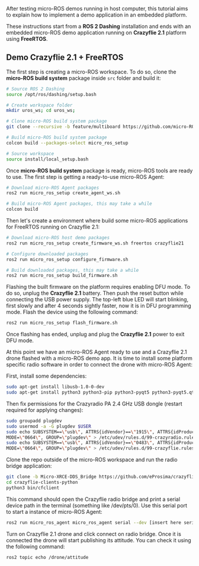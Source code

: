 After testing micro-ROS demos running in host computer, this tutorial aims to explain how to implement a demo application in an embedded platform.

These instructions start from a **ROS 2 Dashing** installation and ends with an embedded micro-ROS demo application running on **Crazyflie 2.1** platform using **FreeRTOS**.

## Demo Crazyflie 2.1 + FreeRTOS

The first step is creating a micro-ROS workspace. To do so, clone the **micro-ROS build system** package inside `src` folder and build it: 

```bash
# Source ROS 2 Dashing 
source /opt/ros/dashing/setup.bash

# Create workspace folder
mkdir uros_ws; cd uros_ws;

# Clone micro-ROS build system package
git clone --recursive -b feature/multiboard https://github.com/micro-ROS/micro-ros-build.git src/micro-ros-build

# Build micro-ROS build system package
colcon build --packages-select micro_ros_setup

# Source workspace
source install/local_setup.bash
```

Once **micro-ROS build system** package is ready, micro-ROS tools are ready to use. The first step is getting a ready-to-use micro-ROS Agent:

```bash
# Download micro-ROS Agent packages
ros2 run micro_ros_setup create_agent_ws.sh

# Build micro-ROS Agent packages, this may take a while
colcon build
```

Then let's create a environment where build some micro-ROS applications for FreeRTOS running on Crazyflie 2.1:

```bash
# Download micro-ROS host demo packages
ros2 run micro_ros_setup create_firmware_ws.sh freertos crazyflie21

# Configure downloaded packages
ros2 run micro_ros_setup configure_firmware.sh

# Build downloaded packages, this may take a while
ros2 run micro_ros_setup build_firmware.sh
```

Flashing the built firmware on the platform requires enabling DFU mode. To do so, unplug the **Crazyflie 2.1** battery. Then push the reset button while connecting the USB power supply. The top-left blue LED will start blinking, first slowly and after 4 seconds sightly faster, now it is in DFU programming mode. Flash the device using the following command:

```bash
ros2 run micro_ros_setup flash_firmware.sh
```

Once flashing has ended, unplug and plug the **Crazyflie 2.1** power to exit DFU mode.

At this point we have an micro-ROS Agent ready to use and a Crazyflie 2.1 drone flashed with a micro-ROS demo app. It is time to install some platform specific radio software in order to connect the drone with micro-ROS Agent: 

First, install some dependencies:
```bash
sudo apt-get install libusb-1.0-0-dev
sudo apt-get install python3 python3-pip python3-pyqt5 python3-pyqt5.qtsvg
```

Then fix permissions for the Crazyradio PA 2.4 GHz USB dongle (restart required for applying changes):
```bash
sudo groupadd plugdev
sudo usermod -a -G plugdev $USER
sudo echo SUBSYSTEM==\"usb\", ATTRS{idVendor}==\"1915\", ATTRS{idProduct}==\"7777\", \
MODE=\"0664\", GROUP=\"plugdev\" > /etc/udev/rules.d/99-crazyradio.rules
sudo echo SUBSYSTEM==\"usb\", ATTRS{idVendor}==\"0483\", ATTRS{idProduct}==\"5740\", \
MODE=\"0664\", GROUP=\"plugdev\" > /etc/udev/rules.d/99-crazyflie.rules
```

Clone the repo outside of the micro-ROS workspace and run the radio bridge application:
```bash
git clone -b Micro-XRCE-DDS_Bridge https://github.com/eProsima/crazyflie-clients-python
cd crazyflie-clients-python
python3 bin/cfclient
```

This command should open the Crazyflie radio bridge and print a serial device path in the terminal (something like /dev/pts/0). Use this serial port to start a instance of micro-ROS Agent:

```bash
ros2 run micro_ros_agent micro_ros_agent serial --dev [insert here serial device] -v6
```

Turn on Crazyflie 2.1 drone and click connect on radio bridge. Once it is connected the drone will start publishing its attitude. You can check it using the following command:

```bash 
ros2 topic echo /drone/attitude
```

